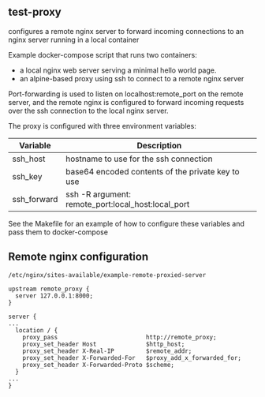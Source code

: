 test-proxy
----------

configures a remote nginx server to forward incoming connections to an nginx server running in a local container

Example docker-compose script that runs two containers: 
 - a local nginx web server serving a minimal hello world page.
 - an alpine-based proxy using ssh to connect to a remote nginx server

Port-forwarding is used to listen on localhost:remote_port on the remote server, and the remote nginx is
configured to forward incoming requests over the ssh connection to the local nginx server.

The proxy is configured with three environment variables:

Variable      | Description
------------- | -----------
ssh_host      |	hostname to use for the ssh connection
ssh_key       | base64 encoded contents of the private key to use
ssh_forward   | ssh -R argument: remote_port:local_host:local_port

See the Makefile for an example of how to configure these variables and pass them to docker-compose

## Remote nginx configuration
`/etc/nginx/sites-available/example-remote-proxied-server`
```
upstream remote_proxy {
  server 127.0.0.1:8000;
}

server {
...
  location / {
    proxy_pass                         http://remote_proxy;
    proxy_set_header Host              $http_host;
    proxy_set_header X-Real-IP         $remote_addr;
    proxy_set_header X-Forwarded-For   $proxy_add_x_forwarded_for;
    proxy_set_header X-Forwarded-Proto $scheme;
  }
...
}
```
